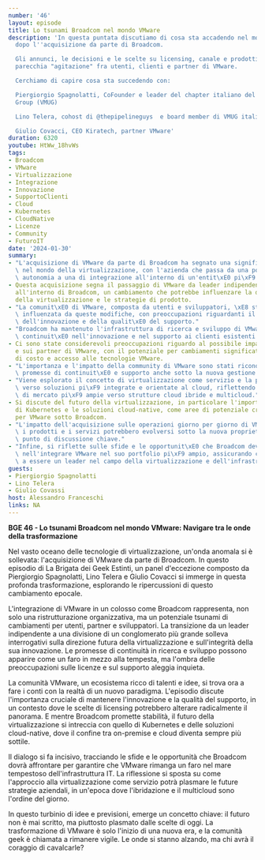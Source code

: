 ```yaml
---
number: '46'
layout: episode
title: Lo tsunami Broadcom nel mondo VMware
description: 'In questa puntata discutiamo di cosa sta accadendo nel mondo VMware
  dopo l''acquisizione da parte di Broadcom.

  Gli annunci, le decisioni e le scelte su licensing, canale e prodotti hanno creato
  parecchia "agitazione" fra utenti, clienti e partner di VMware.

  Cerchiamo di capire cosa sta succedendo con:

  Piergiorgio Spagnolatti, CoFounder e leader del chapter italiano del VMware User
  Group (VMUG)

  Lino Telera, cohost di @thepipelineguys  e board member di VMUG italia

  Giulio Covacci, CEO Kiratech, partner VMware'
duration: 6320
youtube: HtWw_18hvWs
tags:
- Broadcom
- VMware
- Virtualizzazione
- Integrazione
- Innovazione
- SupportoClienti
- Cloud
- Kubernetes
- CloudNative
- Licenze
- Community
- FuturoIT
date: '2024-01-30'
summary:
- "L'acquisizione di VMware da parte di Broadcom ha segnato una significativa trasformazione\
  \ nel mondo della virtualizzazione, con l'azienda che passa da una posizione di\
  \ autonomia a una di integrazione all'interno di un'entit\xE0 pi\xF9 grande."
- Questa acquisizione segna il passaggio di VMware da leader indipendente a divisione
  all'interno di Broadcom, un cambiamento che potrebbe influenzare la direzione futura
  della virtualizzazione e le strategie di prodotto.
- "La comunit\xE0 di VMware, composta da utenti e sviluppatori, \xE8 stata profondamente\
  \ influenzata da queste modifiche, con preoccupazioni riguardanti il mantenimento\
  \ dell'innovazione e della qualit\xE0 del supporto."
- "Broadcom ha mantenuto l'infrastruttura di ricerca e sviluppo di VMware, promettendo\
  \ continuit\xE0 nell'innovazione e nel supporto ai clienti esistenti."
- Ci sono state considerevoli preoccupazioni riguardo al possibile impatto sulle licenze
  e sui partner di VMware, con il potenziale per cambiamenti significativi in termini
  di costo e accesso alle tecnologie VMware.
- "L'importanza e l'impatto della community di VMware sono stati riconosciuti, con\
  \ promesse di continuit\xE0 e supporto anche sotto la nuova gestione di Broadcom."
- "Viene esplorato il concetto di virtualizzazione come servizio e la possibile evoluzione\
  \ verso soluzioni pi\xF9 integrate e orientate al cloud, riflettendo le tendenze\
  \ di mercato pi\xF9 ampie verso strutture cloud ibride e multicloud."
- Si discute del futuro della virtualizzazione, in particolare l'importanza crescente
  di Kubernetes e le soluzioni cloud-native, come aree di potenziale crescita e innovazione
  per VMware sotto Broadcom.
- "L'impatto dell'acquisizione sulle operazioni giorno per giorno di VMware e su come\
  \ i prodotti e i servizi potrebbero evolversi sotto la nuova propriet\xE0 \xE8 un\
  \ punto di discussione chiave."
- "Infine, si riflette sulle sfide e le opportunit\xE0 che Broadcom deve affrontare\
  \ nell'integrare VMware nel suo portfolio pi\xF9 ampio, assicurando che continuino\
  \ a essere un leader nel campo della virtualizzazione e dell'infrastruttura IT."
guests:
- Piergiorgio Spagnolatti
- Lino Telera
- Giulio Covassi
host: Alessandro Franceschi
links: NA
---
```

**BGE 46 - Lo tsunami Broadcom nel mondo VMware: Navigare tra le onde della trasformazione**

Nel vasto oceano delle tecnologie di virtualizzazione, un'onda anomala si è sollevata: l'acquisizione di VMware da parte di Broadcom. In questo episodio di La Brigata dei Geek Estinti, un panel d'eccezione composto da Piergiorgio Spagnolatti, Lino Telera e Giulio Covacci si immerge in questa profonda trasformazione, esplorando le ripercussioni di questo cambiamento epocale. 

L'integrazione di VMware in un colosso come Broadcom rappresenta, non solo una ristrutturazione organizzativa, ma un potenziale tsunami di cambiamenti per utenti, partner e sviluppatori. La transizione da un leader indipendente a una divisione di un conglomerato più grande solleva interrogativi sulla direzione futura della virtualizzazione e sull'integrità della sua innovazione. Le promesse di continuità in ricerca e sviluppo possono apparire come un faro in mezzo alla tempesta, ma l'ombra delle preoccupazioni sulle licenze e sul supporto aleggia inquieta.

La comunità VMware, un ecosistema ricco di talenti e idee, si trova ora a fare i conti con la realtà di un nuovo paradigma. L'episodio discute l'importanza cruciale di mantenere l'innovazione e la qualità del supporto, in un contesto dove le scelte di licensing potrebbero alterare radicalmente il panorama. E mentre Broadcom promette stabilità, il futuro della virtualizzazione si intreccia con quello di Kubernetes e delle soluzioni cloud-native, dove il confine tra on-premise e cloud diventa sempre più sottile.

Il dialogo si fa incisivo, tracciando le sfide e le opportunità che Broadcom dovrà affrontare per garantire che VMware rimanga un faro nel mare tempestoso dell'infrastruttura IT. La riflessione si sposta su come l'approccio alla virtualizzazione come servizio potrà plasmare le future strategie aziendali, in un'epoca dove l'ibridazione e il multicloud sono l'ordine del giorno.

In questo turbinio di idee e previsioni, emerge un concetto chiave: il futuro non è mai scritto, ma piuttosto plasmato dalle scelte di oggi. La trasformazione di VMware è solo l'inizio di una nuova era, e la comunità geek è chiamata a rimanere vigile. Le onde si stanno alzando, ma chi avrà il coraggio di cavalcarle?
